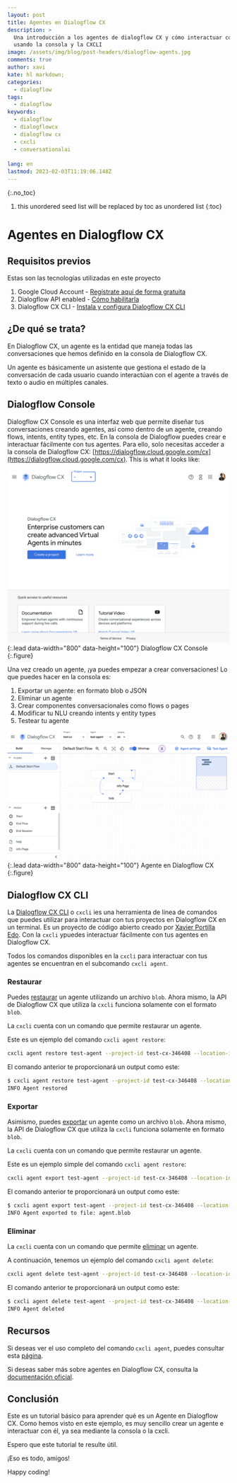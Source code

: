 ```yaml
---
layout: post
title: Agentes en Dialogflow CX
description: >
  Una introducción a los agentes de dialogflow CX y cómo interactuar con ellos
  usando la consola y la CXCLI
image: /assets/img/blog/post-headers/dialogflow-agents.jpg
comments: true
author: xavi
kate: hl markdown;
categories:
  - dialogflow
tags:
  - dialogflow
keywords:
  - dialogflow
  - dialogflowcx
  - dialogflow cx
  - cxcli
  - conversationalai

lang: en
lastmod: 2023-02-03T11:19:06.148Z
---
```

{:.no_toc}
1. this unordered seed list will be replaced by toc as unordered list
{:toc}

# Agentes en Dialogflow CX

## Requisitos previos 

Estas son las tecnologías utilizadas en este proyecto 
1. Google Cloud Account - [Regístrate aquí de forma gratuita](https://cloud.google.com/)
2. Dialogflow API enabled - [Cómo habilitarla](https://cloud.google.com/dialogflow/cx/docs/reference)
3. Dialogflow CX CLI - [Instala y configura Dialogflow CX CLI](https://cxcli.xavidop.me/)

## ¿De qué se trata? 

En Dialogflow CX, un agente es la entidad que maneja todas las conversaciones que hemos definido en la consola de Dialogflow CX. 

Un agente es básicamente un asistente que gestiona el estado de la conversación de cada usuario cuando interactúan con el agente a través de texto o audio en múltiples canales. 

## Dialogflow Console

Dialogflow CX Console es una interfaz web que permite diseñar tus conversaciones creando agentes, así como dentro de un agente, creando flows, intents, entity types, etc. En la consola de Dialogflow puedes crear e interactuar fácilmente con tus agentes. Para ello, solo necesitas acceder a la consola de Dialogflow CX: [https://dialogflow.cloud.google.com/cx](https://dialogflow.cloud.google.com/cx). This is what it looks like:

![Full-width image](/assets/img/blog/tutorials/dialogflow-agents/console.png){:.lead data-width="800" data-height="100"}
Dialogflow CX Console
{:.figure}

Una vez creado un agente, ¡ya puedes empezar a crear conversaciones! Lo que puedes hacer en la consola es: 
1. Exportar un agente: en formato blob o JSON 
2. Eliminar un agente 
3. Crear componentes conversacionales como flows o pages 
4. Modificar tu NLU creando intents y entity types 
5. Testear tu agente 

![Full-width image](/assets/img/blog/tutorials/dialogflow-agents/agent.png){:.lead data-width="800" data-height="100"}
Agente en Dialogflow CX
{:.figure}

## Dialogflow CX CLI

La [Dialogflow CX CLI](https://cxcli.xavidop.me/) o `cxcli` ies una herramienta de línea de comandos que puedes utilizar para interactuar con tus proyectos en Dialogflow CX en un terminal. Es un proyecto de código abierto creado por [Xavier Portilla Edo](https://xavidop.me/). Con la `cxcli` ypuedes interactuar fácilmente con tus agentes en Dialogflow CX.

Todos los comandos disponibles en la `cxcli` para interactuar con tus agentes se encuentran en el subcomando `cxcli agent`.

### Restaurar

Puedes [restaurar](https://cxcli.xavidop.me/agents/restore) un agente utilizando un archivo `blob`. Ahora mismo, la API de Dialogflow CX que utiliza la `cxcli` funciona solamente con el formato `blob`. 

La `cxcli` cuenta con un comando que permite restaurar un agente. 

Este es un ejemplo del comando `cxcli agent restore`: 

```sh
cxcli agent restore test-agent --project-id test-cx-346408 --location-id us-central1 --input agent.blob
```

El comando anterior te proporcionará un output como este:

```sh
$ cxcli agent restore test-agent --project-id test-cx-346408 --location-id us-central1 --input agent.blob
INFO Agent restored 
```

### Exportar

Asimismo, puedes [exportar](https://cxcli.xavidop.me/agents/export) un agente como un archivo `blob`. Ahora mismo, la API de Dialogflow CX que utiliza la `cxcli` funciona solamente en formato `blob`. 

La `cxcli` cuenta con un comando que permite restaurar un agente. 

Este es un ejemplo simple del comando `cxcli agent restore`: 

```sh
cxcli agent export test-agent --project-id test-cx-346408 --location-id us-central1
```

El comando anterior te proporcionará un output como este:

```sh
$ cxcli agent export test-agent --project-id test-cx-346408 --location-id us-central1
INFO Agent exported to file: agent.blob                    
```

### Eliminar

La `cxcli` cuenta con un comando que permite [eliminar](https://cxcli.xavidop.me/agents/delete) un agente.

A continuación, tenemos un ejemplo del comando `cxcli agent delete`: 
```sh
cxcli agent delete test-agent --project-id test-cx-346408 --location-id us-central1
```

El comando anterior te proporcionará un output como este:

```sh
$ cxcli agent delete test-agent --project-id test-cx-346408 --location-id us-central1
INFO Agent deleted                          
```

## Recursos

Si deseas ver el uso completo del comando `cxcli agent`, puedes consultar esta [página](https://cxcli.xavidop.me/cmd/cxcli_agent).

Si deseas saber más sobre agentes en Dialogflow CX, consulta la [documentación oficial](https://cloud.google.com/dialogflow/cx/docs/concept/agent).

## Conclusión  

Este es un tutorial básico para aprender qué es un Agente en Dialogflow CX. Como hemos visto en este ejemplo, es muy sencillo crear un agente e interactuar con él, ya sea mediante la consola o la cxcli.

Espero que este tutorial te resulte útil.

¡Eso es todo, amigos!

Happy coding!